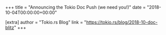 +++
title = "Announcing the Tokio Doc Push (we need you!)"
date = "2018-10-04T00:00:00+00:00"

[extra]
author = "Tokio.rs Blog"
link = "https://tokio.rs/blog/2018-10-doc-blitz"
+++
